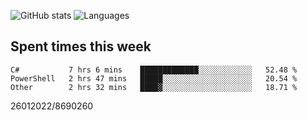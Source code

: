 ![GitHub stats](https://github-readme-stats.vercel.app/api?username=emipa606&theme=github_dark&show_icons=true) 
![Languages](https://github-readme-stats.vercel.app/api/top-langs/?username=emipa606&theme=github_dark&layout=compact)

## Spent times this week
<!--START_SECTION:waka-->

```text
C#           7 hrs 6 mins    █████████████░░░░░░░░░░░░   52.48 %
PowerShell   2 hrs 47 mins   █████░░░░░░░░░░░░░░░░░░░░   20.54 %
Other        2 hrs 32 mins   ████▓░░░░░░░░░░░░░░░░░░░░   18.71 %
```

<!--END_SECTION:waka-->


26012022/8690260
